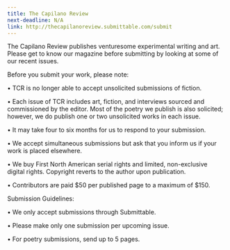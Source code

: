 ```yaml
---
title: The Capilano Review
next-deadline: N/A
link: http://thecapilanoreview.submittable.com/submit
---
```


The Capilano Review publishes venturesome experimental writing and art. Please get to know our magazine before submitting by looking at some of our recent issues.

Before you submit your work, please note:

• TCR is no longer able to accept unsolicited submissions of fiction.

• Each issue of TCR includes art, fiction, and interviews sourced and commissioned by the editor. Most of the poetry we publish is also solicited; however, we do publish one or two unsolicited works in each issue.

• It may take four to six months for us to respond to your submission.

• We accept simultaneous submissions but ask that you inform us if your work is placed elsewhere.

• We buy First North American serial rights and limited, non-exclusive digital rights. Copyright reverts to the author upon publication.

• Contributors are paid $50 per published page to a maximum of $150.


Submission Guidelines:

• We only accept submissions through Submittable.

• Please make only one submission per upcoming issue.

• For poetry submissions, send up to 5 pages.